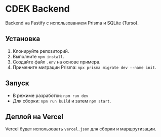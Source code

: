 # CDEK Backend

Backend на Fastify с использованием Prisma и SQLite (Turso).

## Установка

1. Клонируйте репозиторий.
2. Выполните `npm install`.
3. Создайте файл `.env` на основе примера.
4. Примените миграции Prisma: `npx prisma migrate dev --name init`.

## Запуск

-   В режиме разработки: `npm run dev`
-   Для сборки: `npm run build` и затем `npm start`.

## Деплой на Vercel

Vercel будет использовать `vercel.json` для сборки и маршрутизации.
